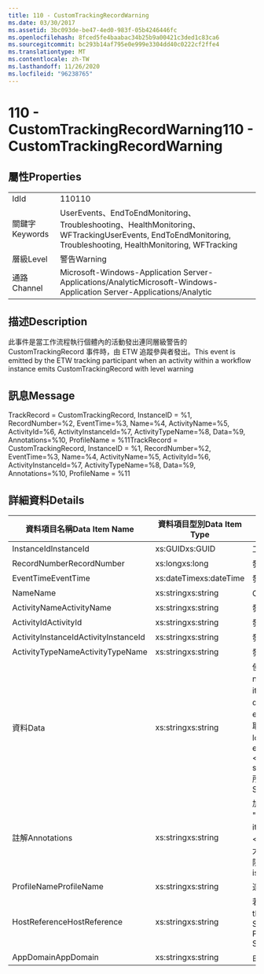 ```yaml
---
title: 110 - CustomTrackingRecordWarning
ms.date: 03/30/2017
ms.assetid: 3bc093de-be47-4ed0-983f-05b4246446fc
ms.openlocfilehash: 8fced5fe4baabac34b25b9a00421c3ded1c83ca6
ms.sourcegitcommit: bc293b14af795e0e999e3304dd40c0222cf2ffe4
ms.translationtype: MT
ms.contentlocale: zh-TW
ms.lasthandoff: 11/26/2020
ms.locfileid: "96238765"
---
```

# <a name="110---customtrackingrecordwarning"></a><span data-ttu-id="c2eb4-102">110 - CustomTrackingRecordWarning</span><span class="sxs-lookup"><span data-stu-id="c2eb4-102">110 - CustomTrackingRecordWarning</span></span>

## <a name="properties"></a><span data-ttu-id="c2eb4-103">屬性</span><span class="sxs-lookup"><span data-stu-id="c2eb4-103">Properties</span></span>  
  
|||  
|-|-|  
|<span data-ttu-id="c2eb4-104">Id</span><span class="sxs-lookup"><span data-stu-id="c2eb4-104">Id</span></span>|<span data-ttu-id="c2eb4-105">110</span><span class="sxs-lookup"><span data-stu-id="c2eb4-105">110</span></span>|  
|<span data-ttu-id="c2eb4-106">關鍵字</span><span class="sxs-lookup"><span data-stu-id="c2eb4-106">Keywords</span></span>|<span data-ttu-id="c2eb4-107">UserEvents、EndToEndMonitoring、Troubleshooting、HealthMonitoring、WFTracking</span><span class="sxs-lookup"><span data-stu-id="c2eb4-107">UserEvents, EndToEndMonitoring, Troubleshooting, HealthMonitoring, WFTracking</span></span>|  
|<span data-ttu-id="c2eb4-108">層級</span><span class="sxs-lookup"><span data-stu-id="c2eb4-108">Level</span></span>|<span data-ttu-id="c2eb4-109">警告</span><span class="sxs-lookup"><span data-stu-id="c2eb4-109">Warning</span></span>|  
|<span data-ttu-id="c2eb4-110">通路</span><span class="sxs-lookup"><span data-stu-id="c2eb4-110">Channel</span></span>|<span data-ttu-id="c2eb4-111">Microsoft-Windows-Application Server-Applications/Analytic</span><span class="sxs-lookup"><span data-stu-id="c2eb4-111">Microsoft-Windows-Application Server-Applications/Analytic</span></span>|  
  
## <a name="description"></a><span data-ttu-id="c2eb4-112">描述</span><span class="sxs-lookup"><span data-stu-id="c2eb4-112">Description</span></span>  

 <span data-ttu-id="c2eb4-113">此事件是當工作流程執行個體內的活動發出連同層級警告的 CustomTrackingRecord 事件時，由 ETW 追蹤參與者發出。</span><span class="sxs-lookup"><span data-stu-id="c2eb4-113">This event is emitted by the ETW tracking participant when an activity within a workflow instance emits CustomTrackingRecord with level warning</span></span>  
  
## <a name="message"></a><span data-ttu-id="c2eb4-114">訊息</span><span class="sxs-lookup"><span data-stu-id="c2eb4-114">Message</span></span>  

 <span data-ttu-id="c2eb4-115">TrackRecord = CustomTrackingRecord, InstanceID = %1, RecordNumber=%2, EventTime=%3, Name=%4, ActivityName=%5, ActivityId=%6, ActivityInstanceId=%7, ActivityTypeName=%8, Data=%9, Annotations=%10, ProfileName = %11</span><span class="sxs-lookup"><span data-stu-id="c2eb4-115">TrackRecord = CustomTrackingRecord, InstanceID = %1, RecordNumber=%2, EventTime=%3, Name=%4, ActivityName=%5, ActivityId=%6, ActivityInstanceId=%7, ActivityTypeName=%8, Data=%9, Annotations=%10, ProfileName = %11</span></span>  
  
## <a name="details"></a><span data-ttu-id="c2eb4-116">詳細資料</span><span class="sxs-lookup"><span data-stu-id="c2eb4-116">Details</span></span>  
  
|<span data-ttu-id="c2eb4-117">資料項目名稱</span><span class="sxs-lookup"><span data-stu-id="c2eb4-117">Data Item Name</span></span>|<span data-ttu-id="c2eb4-118">資料項目型別</span><span class="sxs-lookup"><span data-stu-id="c2eb4-118">Data Item Type</span></span>|<span data-ttu-id="c2eb4-119">描述</span><span class="sxs-lookup"><span data-stu-id="c2eb4-119">Description</span></span>|  
|--------------------|--------------------|-----------------|  
|<span data-ttu-id="c2eb4-120">InstanceId</span><span class="sxs-lookup"><span data-stu-id="c2eb4-120">InstanceId</span></span>|<span data-ttu-id="c2eb4-121">xs:GUID</span><span class="sxs-lookup"><span data-stu-id="c2eb4-121">xs:GUID</span></span>|<span data-ttu-id="c2eb4-122">工作流程的執行個體 ID。</span><span class="sxs-lookup"><span data-stu-id="c2eb4-122">The instance id for the workflow</span></span>|  
|<span data-ttu-id="c2eb4-123">RecordNumber</span><span class="sxs-lookup"><span data-stu-id="c2eb4-123">RecordNumber</span></span>|<span data-ttu-id="c2eb4-124">xs:long</span><span class="sxs-lookup"><span data-stu-id="c2eb4-124">xs:long</span></span>|<span data-ttu-id="c2eb4-125">發出之記錄的序號。</span><span class="sxs-lookup"><span data-stu-id="c2eb4-125">The sequence number of the emitted record</span></span>|  
|<span data-ttu-id="c2eb4-126">EventTime</span><span class="sxs-lookup"><span data-stu-id="c2eb4-126">EventTime</span></span>|<span data-ttu-id="c2eb4-127">xs:dateTime</span><span class="sxs-lookup"><span data-stu-id="c2eb4-127">xs:dateTime</span></span>|<span data-ttu-id="c2eb4-128">發出事件時的 UTC 時間。</span><span class="sxs-lookup"><span data-stu-id="c2eb4-128">The time in UTC when the event was emitted</span></span>|  
|<span data-ttu-id="c2eb4-129">Name</span><span class="sxs-lookup"><span data-stu-id="c2eb4-129">Name</span></span>|<span data-ttu-id="c2eb4-130">xs:string</span><span class="sxs-lookup"><span data-stu-id="c2eb4-130">xs:string</span></span>|<span data-ttu-id="c2eb4-131">CustomTrackingRecord 的名稱。</span><span class="sxs-lookup"><span data-stu-id="c2eb4-131">The name of the CustomTrackingRecord</span></span>|  
|<span data-ttu-id="c2eb4-132">ActivityName</span><span class="sxs-lookup"><span data-stu-id="c2eb4-132">ActivityName</span></span>|<span data-ttu-id="c2eb4-133">xs:string</span><span class="sxs-lookup"><span data-stu-id="c2eb4-133">xs:string</span></span>|<span data-ttu-id="c2eb4-134">發出 CustomTrackingRecord 的活動名稱。</span><span class="sxs-lookup"><span data-stu-id="c2eb4-134">The name of the activity that emitted the CustomTrackingRecord</span></span>|  
|<span data-ttu-id="c2eb4-135">ActivityId</span><span class="sxs-lookup"><span data-stu-id="c2eb4-135">ActivityId</span></span>|<span data-ttu-id="c2eb4-136">xs:string</span><span class="sxs-lookup"><span data-stu-id="c2eb4-136">xs:string</span></span>|<span data-ttu-id="c2eb4-137">發出 CustomTrackingRecord 的活動 ID。</span><span class="sxs-lookup"><span data-stu-id="c2eb4-137">The id of the activity that emitted the CustomTrackingRecord</span></span>|  
|<span data-ttu-id="c2eb4-138">ActivityInstanceId</span><span class="sxs-lookup"><span data-stu-id="c2eb4-138">ActivityInstanceId</span></span>|<span data-ttu-id="c2eb4-139">xs:string</span><span class="sxs-lookup"><span data-stu-id="c2eb4-139">xs:string</span></span>|<span data-ttu-id="c2eb4-140">發出 CustomTrackingRecord 的活動執行個體 ID。</span><span class="sxs-lookup"><span data-stu-id="c2eb4-140">The instance id of the activity that emitted the CustomTrackingRecord</span></span>|  
|<span data-ttu-id="c2eb4-141">ActivityTypeName</span><span class="sxs-lookup"><span data-stu-id="c2eb4-141">ActivityTypeName</span></span>|<span data-ttu-id="c2eb4-142">xs:string</span><span class="sxs-lookup"><span data-stu-id="c2eb4-142">xs:string</span></span>|<span data-ttu-id="c2eb4-143">發出 CustomTrackingRecord 的活動名稱。</span><span class="sxs-lookup"><span data-stu-id="c2eb4-143">The name of the activity that emitted the CustomTrackingRecord</span></span>|  
|<span data-ttu-id="c2eb4-144">資料</span><span class="sxs-lookup"><span data-stu-id="c2eb4-144">Data</span></span>|<span data-ttu-id="c2eb4-145">xs:string</span><span class="sxs-lookup"><span data-stu-id="c2eb4-145">xs:string</span></span>|<span data-ttu-id="c2eb4-146">使用此事件所追蹤的資料。</span><span class="sxs-lookup"><span data-stu-id="c2eb4-146">The data that was tracked with this event.</span></span>  <span data-ttu-id="c2eb4-147">這些值會以 dataValue 格式儲存在 xml 元素中 \<items> \< item  name = "dataName" type="System.String"> \</item> \</items> 。</span><span class="sxs-lookup"><span data-stu-id="c2eb4-147">The values are stored in an xml element in the format \<items>\< item  name = "dataName" type="System.String">dataValue\</item>\</items>.</span></span>  <span data-ttu-id="c2eb4-148">如果未追蹤任何資料，則字串會包含 \<items/> 。</span><span class="sxs-lookup"><span data-stu-id="c2eb4-148">If no data was tracked then the string contains \<items/>.</span></span> <span data-ttu-id="c2eb4-149">ETW 事件大小會受到 ETW 緩衝區大小或 ETW 事件的最大承載所限制。</span><span class="sxs-lookup"><span data-stu-id="c2eb4-149">The ETW event size is limited by the ETW buffer size or the max payload for an ETW event.</span></span> <span data-ttu-id="c2eb4-150">如果事件大小超過 ETW 限制，則會捨棄注釋並以 ... 取代資料值來截斷事件。 \<items> \</items> 下列類型會以 ToString 所傳回的值儲存為其值 ( # A1;string、char、bool、int、short、long、uint、ushort、ulong、System. Single、float、double、System.object、system.string、System.object。</span><span class="sxs-lookup"><span data-stu-id="c2eb4-150">If the size of the event exceeds the ETW limits, then the event is truncated by dropping the annotations and replacing the data value with \<items>...\</items>.  The following types are stored as their value as returned by ToString(); string,char,bool,int,short,long,uint,ushort,ulong,System.Single,float,double,System.Guid,System.DateTimeOffset,System.DateTime.</span></span>  <span data-ttu-id="c2eb4-151">所有其他的型別會使用 System.Runtime.Serialization.NetDataContractSerializer 序列化。</span><span class="sxs-lookup"><span data-stu-id="c2eb4-151">All other types are serialized using System.Runtime.Serialization.NetDataContractSerializer.</span></span>|  
|<span data-ttu-id="c2eb4-152">註解</span><span class="sxs-lookup"><span data-stu-id="c2eb4-152">Annotations</span></span>|<span data-ttu-id="c2eb4-153">xs:string</span><span class="sxs-lookup"><span data-stu-id="c2eb4-153">xs:string</span></span>|<span data-ttu-id="c2eb4-154">加入至此事件中的附註。</span><span class="sxs-lookup"><span data-stu-id="c2eb4-154">The annotations that were added to this event.</span></span>  <span data-ttu-id="c2eb4-155">這些值會以 a 格式儲存在 xml 元素中 \<items> \< item  name = "annotationName" type="System.String"> \</item> \</items> 。</span><span class="sxs-lookup"><span data-stu-id="c2eb4-155">The values are stored in an xml element in the format \<items>\< item  name = "annotationName" type="System.String">annotationValue\</item>\</items>.</span></span>  <span data-ttu-id="c2eb4-156">如果未指定任何批註，則字串會包含 \<items/> 。</span><span class="sxs-lookup"><span data-stu-id="c2eb4-156">If no annotations are specified then the string contains \<items/>.</span></span> <span data-ttu-id="c2eb4-157">ETW 事件大小會受到 ETW 緩衝區大小或 ETW 事件的最大承載所限制。</span><span class="sxs-lookup"><span data-stu-id="c2eb4-157">The ETW event size is limited by the ETW buffer size or the max payload for an ETW event.</span></span> <span data-ttu-id="c2eb4-158">如果事件大小超過 ETW 限制，則會捨棄注釋並以 ... 取代注釋值來截斷事件。 \<items> \</items></span><span class="sxs-lookup"><span data-stu-id="c2eb4-158">If the size of the event exceeds the ETW limits, then the event is truncated by dropping the annotations and replacing the annotation value with \<items>...\</items>.</span></span>|  
|<span data-ttu-id="c2eb4-159">ProfileName</span><span class="sxs-lookup"><span data-stu-id="c2eb4-159">ProfileName</span></span>|<span data-ttu-id="c2eb4-160">xs:string</span><span class="sxs-lookup"><span data-stu-id="c2eb4-160">xs:string</span></span>|<span data-ttu-id="c2eb4-161">造成發送這個事件的名稱或追蹤設定檔。</span><span class="sxs-lookup"><span data-stu-id="c2eb4-161">The name or the tracking profile that resulted in this event being emitted</span></span>|  
|<span data-ttu-id="c2eb4-162">HostReference</span><span class="sxs-lookup"><span data-stu-id="c2eb4-162">HostReference</span></span>|<span data-ttu-id="c2eb4-163">xs:string</span><span class="sxs-lookup"><span data-stu-id="c2eb4-163">xs:string</span></span>|<span data-ttu-id="c2eb4-164">若為 Web 主控服務，此欄位會唯一識別 Web 階層架構中的服務。</span><span class="sxs-lookup"><span data-stu-id="c2eb4-164">For web hosted services, this field uniquely identifies the service in the web hierarchy.</span></span>  <span data-ttu-id="c2eb4-165">其格式定義為 ' Web Site Name Application Virtual Path&#124;Service Virtual Path&#124;ServiceName ' 範例： ' Default Web Site/CalculatorApplication&#124;/CalculatorService.svc&#124;CalculatorService '</span><span class="sxs-lookup"><span data-stu-id="c2eb4-165">It's format is defined as 'Web Site Name Application Virtual Path&#124;Service Virtual Path&#124;ServiceName' Example: 'Default Web Site/CalculatorApplication&#124;/CalculatorService.svc&#124;CalculatorService'</span></span>|  
|<span data-ttu-id="c2eb4-166">AppDomain</span><span class="sxs-lookup"><span data-stu-id="c2eb4-166">AppDomain</span></span>|<span data-ttu-id="c2eb4-167">xs:string</span><span class="sxs-lookup"><span data-stu-id="c2eb4-167">xs:string</span></span>|<span data-ttu-id="c2eb4-168">由 AppDomain.CurrentDomain.FriendlyName 傳回的字串。</span><span class="sxs-lookup"><span data-stu-id="c2eb4-168">The string returned by AppDomain.CurrentDomain.FriendlyName.</span></span>|

